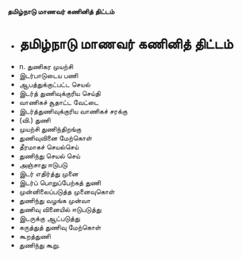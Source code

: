 **தமிழ்நாடு மாணவர் கணினித் திட்டம்**
- # தமிழ்நாடு மாணவர் கணினித் திட்டம்
- n. துணிகர முயற்சி
- இடர்பாடுடைய பணி
- ஆபத்துக்குட்பட்ட செயல்
- இடர்த் துணிவுக்குரிய செய்தி
- வாணிகச் சூதாட்ட வேட்டை
- இடர்த்துணிவுக்குரிய வாணிகச் சரக்கு
- (வி.) துணி
- முயற்சி துணிந்திறங்கு
- துணிவுவினை மேற்கொள்
- தீரமாகச் செயல்செய்
- துணிந்து செயல் செய்
- அஞ்சாது ஈடுபடு
- இடர் எதிர்த்து முனை
- இடர்ப் பொறுப்பேற்கத் துணி
- முன்னிலைப்படுத்த முனைவுகொள்
- துணிந்து வழங்க முன்வா
- துணிவு வினையில் ஈடுபடுத்து
- இடருக்கு ஆட்படுத்து
- கருத்துத் துணிவு மேற்கொள்
- கூறத்துணி
- துணிந்து கூறு.

